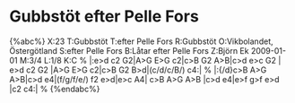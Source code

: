 # Gubbstöt efter Pelle Fors

{%abc%}
X:23
T:Gubbstöt
T:efter Pelle Fors
R:Gubbstöt
O:Vikbolandet, Östergötland
S:efter Pelle Fors
B:Låtar efter Pelle Fors
Z:Björn Ek 2009-01-01
M:3/4
L:1/8
K:C
%
|:e>d c2 G2|A>G E>G c2|c>B G2 A>B|c>d e>c G2    |
e>d c2 G2  |A>G E>G c2|c>B G2 B>d|(c/d/c/B/) c4:|
%
|:{/d}c>B A>G A>B|c>d e4|(f/g/f/e/) f2 e>d|e>c A4|
c>B A>G A>B      |c>d e4|e>f g>f e>d      |c2 c4:|
%
{%endabc%}

